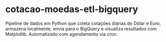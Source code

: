 # cotacao-moedas-etl-bigquery
Pipeline de dados em Python que coleta cotações diárias do Dólar e Euro, armazena localmente, envia para o BigQuery e visualiza resultados com Matplotlib. Automatizado com agendamento via cron.
